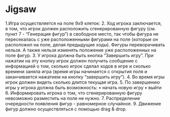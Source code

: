 # Jigsaw
1.Игра осуществляется на поле 9x9 клеток:
2. Ход игрока заключается, в том, что игрок должен расположить сгенерированную
фигуру (см. пункт 7 - “Генерация фигур”) в свободное место, так чтобы фигура не
пересекалась с уже расположенными фигурами на поле (которые он расположил
на поле, делая предыдущие ходы). Фигуры переворачивать нельзя. А также
нельзя изменять положение уже расположенных на поле фигур.
3. У игрока должна быть кнопка “Завершить игру”. При нажатии на эту кнопку игрок
должен получить сообщение с информацией о том, сколько игрок сделал ходов
в игре и сколько времени заняла игра (время игры начинается с открытия поля и
заканчивается нажатием на кнопку “завершить игру”).
4. Во время игры игрок должен видеть сколько длится текущая игра.
5. По завершению игры у игрока должна быть возможность:
• начать новую игру
• выйти
6. Информировать игрока о том, что сгенерированную фигуру невозможно
разместить на поле не нужно.
7. Распределение очередности появления фигур - равномерное случайное.
9. Движение фигур должно осуществляться с помощью drag & drop.
